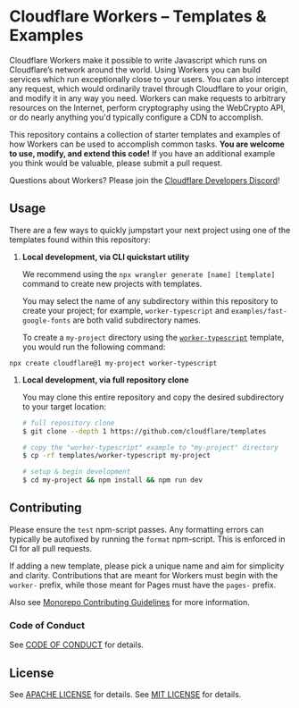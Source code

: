 # Cloudflare Workers – Templates & Examples

Cloudflare Workers make it possible to write Javascript which runs on Cloudflare’s network around the world. Using Workers you can build services which run exceptionally close to your users. You can also intercept any request, which would ordinarily travel through Cloudflare to your origin, and modify it in any way you need. Workers can make requests to arbitrary resources on the Internet, perform cryptography using the WebCrypto API, or do nearly anything you'd typically configure a CDN to accomplish.

This repository contains a collection of starter templates and examples of how Workers can be used to accomplish common tasks. **You are welcome to use, modify, and extend this code!** If you have an additional example you think would be valuable, please submit a pull request.

Questions about Workers? Please join the [Cloudflare Developers Discord](https://workers.community/)!

## Usage

There are a few ways to quickly jumpstart your next project using one of the templates found within this repository:

1. **Local development, via CLI quickstart utility**

   We recommend using the `npx wrangler generate [name] [template]` command to create new projects with templates.

   You may select the name of any subdirectory within this repository to create your project; for example, `worker-typescript` and `examples/fast-google-fonts` are both valid subdirectory names.

   To create a `my-project` directory using the [`worker-typescript`](/worker-typescript) template, you would run the following command:

`npx create cloudflare@1 my-project worker-typescript`

1. **Local development, via full repository clone**

   You may clone this entire repository and copy the desired subdirectory to your target location:

   ```sh
   # full repository clone
   $ git clone --depth 1 https://github.com/cloudflare/templates

   # copy the "worker-typescript" example to "my-project" directory
   $ cp -rf templates/worker-typescript my-project

   # setup & begin development
   $ cd my-project && npm install && npm run dev
   ```

## Contributing

Please ensure the `test` npm-script passes. Any formatting errors can typically be autofixed by running the `format` npm-script. This is enforced in CI for all pull requests.

If adding a new template, please pick a unique name and aim for simplicity and clarity. Contributions that are meant for Workers must begin with the `worker-` prefix, while those meant for Pages must have the `pages-` prefix.

Also see [Monorepo Contributing Guidelines](../../CONTRIBUTING.md) for more information.

### Code of Conduct

See [CODE OF CONDUCT](../../CODE_OF_CONDUCT.md) for details.

## License

See [APACHE LICENSE](../../LICENSE-MIT) for details.
See [MIT LICENSE](../../LICENSE-APACHE) for details.
